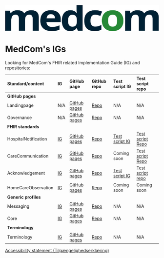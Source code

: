 ![medcomlogo](dark-medcom-logo.png "MedCom Logo")

# MedCom's IGs

Looking for MedCom's FHIR related Implementation Guide (IG) and repositories:

|Standard/content | IG | GitHub page | GitHub repo | Test script IG | Test script repo| 
|:---|:---|:---|:---|:---|:---|
|**GitHub pages**|||||
|Landingpage | N/A | [GitHub pages](https://medcomdk.github.io/MedComLandingPage/)|  [Repo](https://github.com/medcomdk/MedComLandingPage) | N/A | N/A |
|Governance  | N/A | [GitHub pages](https://medcomdk.github.io/MedCom-FHIR-Communication)| [Repo](https://github.com/medcomdk/MedCom-FHIR-Communication) | N/A | N/A |
|**FHIR standards**|||||
|HospitalNotification | [IG](https://medcomfhir.dk/ig/hospitalnotification/) | [GitHub pages](https://medcomdk.github.io/dk-medcom-hospitalnotification/)| [Repo](https://github.com/medcomdk/dk-medcom-hospitalnotification) | [Test script IG](https://medcomfhir.dk/ig/hospitalnotificationtestscripts/) | [Test script Repo](https://github.com/medcomdk/dk-medcom-hospitalnotification-testscripts) | 
|CareCommunication | [IG](https://medcomfhir.dk/ig/carecommunication/) | [GitHub pages](https://medcomdk.github.io/dk-medcom-carecommunication/) | [Repo](https://github.com/medcomdk/dk-medcom-carecommunication) | Coming soon | [Test script Repo](https://github.com/medcomdk/dk-medcom-carecommunication-testscripts) | 
|Acknowledgement | [IG](https://medcomfhir.dk/ig/acknowledgement/)| [GitHub pages](https://medcomdk.github.io/dk-medcom-acknowledgement/) | [Repo](https://github.com/medcomdk/dk-medcom-acknowledgement)| [Test script IG](https://medcomdk.github.io/dk-medcom-acknowledgementtestscript/) | [Test script repo](https://github.com/medcomdk/dk-medcom-acknowledgement-testscripts) | 
|HomeCareObservation | [IG](https://medcomfhir.dk/ig/homecareobservation/)| [GitHub pages](https://medcomdk.github.io/dk_HomeCareObservations/)| [Repo](https://github.com/dk_HomeCareObservations)| Coming soon | Coming soon |
| **Generic profiles** |||||
|Messaging|  [IG](https://medcomfhir.dk/ig/messaging/)| [GitHub pages](https://medcomdk.github.io/dk-medcom-messaging/)| [Repo](https://github.com/medcomdk/dk-medcom-messaging)|N/A | N/A |
|Core| [IG](https://medcomfhir.dk/ig/core/)| [GitHub pages](https://medcomdk.github.io/dk-medcom-core/)| [Repo](https://github.com/medcomdk/dk-medcom-core)| N/A | N/A |
|**Terminology**|||||
|Terminology| [IG](https://medcomfhir.dk/ig/terminology/)| [GitHub pages](https://medcomdk.github.io/dk-medcom-terminology/)| [Repo](https://github.com/medcomdk/dk-medcom-terminology)|  N/A | N/A |


[Accessibility statement (Tilgængelighedserklæring)](https://www.was.digst.dk/medcomfhir-dk-ig-)
